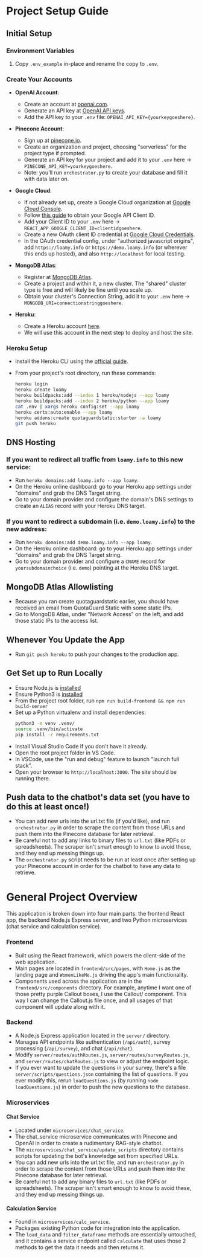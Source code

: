 # Project Setup Guide

## Initial Setup

### Environment Variables

1. Copy `.env_example` in-place and rename the copy to `.env`.

### Create Your Accounts

- **OpenAI Account**:

  - Create an account at [openai.com](https://openai.com).
  - Generate an API key at [OpenAI API keys](https://platform.openai.com/api-keys).
  - Add the API key to your `.env` file: `OPENAI_API_KEY={yourkeygoeshere}`.

- **Pinecone Account**:

  - Sign up at [pinecone.io](https://pinecone.io).
  - Create an organization and project, choosing "serverless" for the project type if prompted.
  - Generate an API key for your project and add it to your `.env` here -> `PINECONE_API_KEY=yourkeygoeshere`.
  - Note: you'll run `orchestrator.py` to create your database and fill it with data later on.

- **Google Cloud**:

  - If not already set up, create a Google Cloud organization at [Google Cloud Console](https://console.cloud.google.com/).
  - Follow [this guide](https://developers.google.com/identity/gsi/web/guides/get-google-api-clientid) to obtain your Google API Client ID.
  - Add your Client ID to your `.env` here -> `REACT_APP_GOOGLE_CLIENT_ID=clientidgoeshere`.
  - Create a new OAuth client ID credential at [Google Cloud Credentials](https://console.cloud.google.com/apis/credentials).
  - In the OAuth credential config, under "authorized javascript origins", add `https://loamy.info` or `https://demo.loamy.info` (or wherever this ends up hosted), and also `http://localhost` for local testing.

- **MongoDB Atlas**:
  - Register at [MongoDB Atlas](https://account.mongodb.com/account/login).
  - Create a project and within it, a new cluster. The "shared" cluster type is free and will likely be fine until you scale up.
  - Obtain your cluster's Connection String, add it to your `.env` here -> `MONGODB_URI=connectionstringgoeshere`.

- **Heroku**:
  - Create a Heroku account [here](https://heroku.com).
  - We will use this account in the next step to deploy and host the site.

### Heroku Setup

- Install the Heroku CLI using the [official guide](https://devcenter.heroku.com/articles/heroku-cli).
- From your project's root directory, run these commands:

  ```bash
  heroku login
  heroku create loamy
  heroku buildpacks:add --index 1 heroku/nodejs --app loamy
  heroku buildpacks:add --index 2 heroku/python --app loamy
  cat .env | xargs heroku config:set --app loamy
  heroku certs:auto:enable --app loamy
  heroku addons:create quotaguardstatic:starter -a loamy
  git push heroku
  ```

## DNS Hosting

### If you want to redirect all traffic from `loamy.info` to this new service:

- Run `heroku domains:add loamy.info --app loamy`.
- On the Heroku online dashboard: go to your Heroku app settings under "domains" and grab the DNS Target string.
- Go to your domain provider and configure the domain's DNS settings to create an `ALIAS` record with your Heroku DNS target.

### If you want to redirect a subdomain (i.e. `demo.loamy.info`) to the new address:

- Run `heroku domains:add demo.loamy.info --app loamy`.
- On the Heroku online dashboard: go to your Heroku app settings under "domains" and grab the DNS Target string.
- Go to your domain provider and configure a `CNAME` record for `yoursubdomainchoice` (i.e. `demo`) pointing at the Heroku DNS target.

## MongoDB Atlas Allowlisting

- Because you ran create quotaguardstatic earlier, you should have received an email from QuotaGuard Static with some static IPs.
- Go to MongoDB Atlas, under "Network Access" on the left, and add those static IPs to the access list.

## Whenever You Update the App

- Run `git push heroku` to push your changes to the production app.

## Get Set up to Run Locally

- Ensure Node.js is [installed](https://nodejs.org/en/learn/getting-started/how-to-install-nodejs)
- Ensure Python3 is [installed](https://www.python.org/downloads/)
- From the project root folder, run `npm run build-frontend && npm run build-server`
- Set up a Python virtualenv and install dependencies:
  ```bash
  python3 -m venv .venv/
  source .venv/bin/activate
  pip install -r requirements.txt
  ```
- Install Visual Studio Code if you don't have it already.
- Open the root project folder in VS Code.
- In VSCode, use the "run and debug" feature to launch "launch full stack".
- Open your browser to `http://localhost:3000`. The site should be running there.

## Push data to the chatbot's data set (you have to do this at least once!)
- You can add new urls into the url.txt file (if you'd like), and run `orchestrator.py` in order to scrape the content from those URLs and push them into the Pinecone database for later retrieval.
- Be careful not to add any links to binary files to `url.txt` (like PDFs or spreadsheets).  The scraper isn't smart enough to know to avoid these, and they end up messing things up.
- The `orchestrator.py` script needs to be run at least once after setting up your Pinecone account in order for the chatbot to have any data to retrieve.

# General Project Overview

This application is broken down into four main parts: the frontend React app, the backend Node.js Express server, and two Python microservices (chat service and calculation service).

### Frontend

- Built using the React framework, which powers the client-side of the web application.
- Main pages are located in `frontend/src/pages`, with `Home.js` as the landing page and `WomenLikeMe.js` driving the app's main functionality.
- Components used across the application are in the `frontend/src/components` directory.
  For example, anytime I want one of those pretty purple Callout boxes, I use the Callout/ component.  This way I can change the Callout.js file once, and all usages of that component will update along with it.

### Backend

- A Node.js Express application located in the `server/` directory.
- Manages API endpoints like authentication (`/api/auth`), survey processing (`/api/survey`), and chat (`/api/chat`).
- Modify `server/routes/authRoutes.js`, `server/routes/surveyRoutes.js`, and `server/routes/chatRoutes.js` to view or adjust the endpoint logic.
- If you ever want to update the questions in your survey, there's a file `server/scripts/questions.json` containing the list of questions.  If you ever modify this, rerun `loadQuestions.js` (by running `node loadQuestions.js`) in order to push the new questions to the database.

### Microservices

#### Chat Service

- Located under `microservices/chat_service`.
- The chat_service microservice communicates with Pinecone and OpenAI in order to create a rudimentary RAG-style chatbot.
- The `microservices/chat_service/update_scripts` directory contains scripts for updating the bot's knowledge set from specified URLs.
- You can add new urls into the url.txt file, and run `orchestrator.py` in order to scrape the content from those URLs and push them into the Pinecone database for later retrieval.
- Be careful not to add any binary files to `url.txt` (like PDFs or spreadsheets).  The scraper isn't smart enough to know to avoid these, and they end up messing things up.

#### Calculation Service

- Found in `microservices/calc_service`.
- Packages existing Python code for integration into the application.
- The `load_data` and `filter_dataframe` methods are essentially untouched, and it contains a service endpoint called `calculate` that uses those 2 methods to get the data it needs and then returns it.
